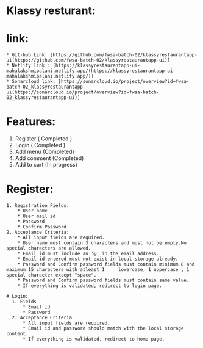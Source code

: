   # Klassy resturant:
  # link:
    * Git-hub Link: [https://github.com/fwsa-batch-02/klassyrestaurantapp-ui(https://github.com/fwsa-batch-02/klassyrestaurantapp-ui)]
    * Netlify link : [https://klassyrestaurantapp-ui-mahalakshmipalani.netlify.app/(https://klassyrestaurantapp-ui-mahalakshmipalani.netlify.app/)]
    * Sonarcloud link: [https://sonarcloud.io/project/overview?id=fwsa-batch-02_klassyrestaurantapp-ui(https://sonarcloud.io/project/overview?id=fwsa-batch-02_klassyrestaurantapp-ui)]
  # Features:
   1. Register ( Completed )
   2. Login ( Completed )
   3. Add menu (Completed)
   4. Add comment (Completed)
   5. Add to cart (In progress)

   # Register:

    1. Registration Fields:
        * User name
        * User mail id
        * Password
        * Confirm Password
    2. Acceptance Criteria:
        * All input fields are required.
        * User name must contain 3 characters and must not be empty.No special characters are allowed.
        * Email id must include an '@' in the email address.
        * Email id entered must not exist in local storage already.
        * Password and Confirm password fields must contain minimum 8 and maximum 15 characters with atleast 1     lowercase, 1 uppercase , 1 special character except "space".
        * Password and Confirm password fields must contain same value.
        * If everything is validated, redirect to login page.

    # Login:
      1. Fields
          * Email id
          * Password
      2. Acceptance Criteria
          * All input fields are required.
          * Email id and password should match with the local storage content.
          * If everything is validated, redirect to home page.